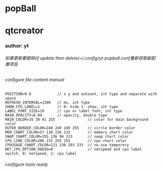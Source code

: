 # popBall
# qtcreator
### author: yt

###### 如果更新要删除(if update then delete)~/.config/yt-popball.conf重新获取新配置项目

###### configure file content manual
```
POSITION=0 0            // x y and autoset, int type and separate with space
REFRESH_INTERVAL=1300   // ms, int type
SHOW_CPU_LABEL=1        // 0: hide 1: show, int type
LABEL_FONT_SIZE=10      // cpu or label font, int type
MAIN_OPACITY=0.89       // opacity, double type
MAIN_COLOR=35 38 41 255               // color for main background color
OUTER_BORDER_COLOR=249 249 249 255    // circle border color
MEM_CHART_COLOR=57 138 226 233        // memory chart color
SWAP_CHART_COLOR=255 136 96 233       // swap chart color
CPU_LINE_COLOR=206 231 255 255        // cpu chart color
CPUUSAGE_CHART_COLOR=121 230 203 233  // no use temporary
NET_CPU_OPTION_RADIO=0                // netspeed and cpu label switch, 0: netspeed, 1: cpu label
```

###### configure tools ready
